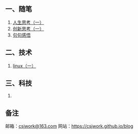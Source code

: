 ## 一、随笔
1. [人生思考（一）](https://help.github.com/categories/github-pages-basics/)
2. [创新思考（一）](https://help.github.com/categories/github-pages-basics/)
3. [句句感悟](https://help.github.com/categories/github-pages-basics/)

## 二、技术
1. [linux（一）](https://help.github.com/categories/github-pages-basics/)


## 三、科技
1. 

## 备注
邮箱：csjwork@163.com
网站：https://csjwork.github.io/blog